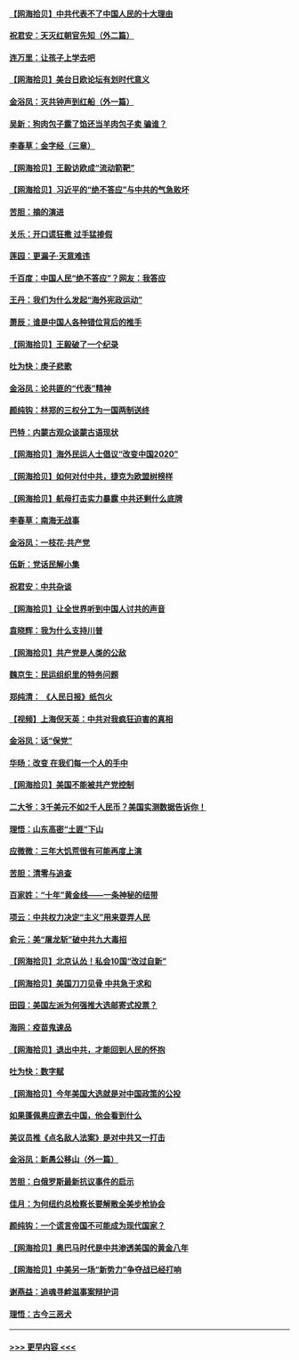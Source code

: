 #### [【网海拾贝】中共代表不了中国人民的十大理由](../pages/nsc993/n12388155.md?t=09090051) 
#### [祝君安：天灭红朝官先知（外二篇）](../pages/nsc993/n12387957.md?t=09090051) 
#### [连万里：让孩子上学去吧](../pages/nsc993/n12385309.md?t=09090051) 
#### [【网海拾贝】美台日欧论坛有划时代意义](../pages/nsc993/n12385232.md?t=09090051) 
#### [金浴凤：灭共钟声到红船（外一篇）](../pages/nsc993/n12385154.md?t=09090051) 
#### [吴新：狗肉包子露了馅还当羊肉包子卖 骗谁？](../pages/nsc993/n12385133.md?t=09090051) 
#### [李春草：金字经（三章）](../pages/nsc993/n12383691.md?t=09090051) 
#### [【网海拾贝】王毅访欧成“流动箭靶”](../pages/nsc993/n12383338.md?t=09090051) 
#### [【网海拾贝】习近平的“绝不答应”与中共的气急败坏](../pages/nsc993/n12382819.md?t=09090051) 
#### [苦胆：摘的演进](../pages/nsc993/n12382619.md?t=09090051) 
#### [关乐：开口谎狂撒 过手猛掺假](../pages/nsc993/n12382604.md?t=09090051) 
#### [莲园：更漏子‧天意难违](../pages/nsc993/n12382598.md?t=09090051) 
#### [千百度：中国人民“绝不答应”？网友：我答应](../pages/nsc993/n12382024.md?t=09090051) 
#### [王丹：我们为什么发起“海外宪政运动”](../pages/nsc993/n12380286.md?t=09090051) 
#### [萧辰：谁是中国人各种错位背后的推手](../pages/nsc993/n12379800.md?t=09090051) 
#### [【网海拾贝】王毅破了一个纪录](../pages/nsc993/n12379251.md?t=09090051) 
#### [吐为快：庚子悲歌](../pages/nsc993/n12378821.md?t=09090051) 
#### [金浴凤：论共匪的“代表”精神](../pages/nsc993/n12377546.md?t=09090051) 
#### [颜纯钩：林郑的三权分工为一国两制送终](../pages/nsc993/n12377306.md?t=09090051) 
#### [巴特：内蒙古观众谈蒙古语现状](../pages/nsc993/n12376923.md?t=09090051) 
#### [【网海拾贝】海外民运人士倡议“改变中国2020”](../pages/nsc993/n12376682.md?t=09090051) 
#### [【网海拾贝】如何对付中共，捷克为欧盟树榜样](../pages/nsc993/n12374209.md?t=09090051) 
#### [【网海拾贝】航母打击实力暴露 中共还剩什么底牌](../pages/nsc993/n12371825.md?t=09090051) 
#### [李春草：南海无战事](../pages/nsc993/n12371159.md?t=09090051) 
#### [金浴凤：一枝花·共产党](../pages/nsc993/n12368757.md?t=09090051) 
#### [伍新：党话民解小集](../pages/nsc993/n12366907.md?t=09090051) 
#### [祝君安：中共杂谈](../pages/nsc993/n12366076.md?t=09090051) 
#### [【网海拾贝】让全世界听到中国人讨共的声音](../pages/nsc993/n12365569.md?t=09090051) 
#### [袁晓辉：我为什么支持川普](../pages/nsc993/n12362670.md?t=09090051) 
#### [【网海拾贝】共产党是人类的公敌](../pages/nsc993/n12363182.md?t=09090051) 
#### [魏京生：民运组织里的特务问题](../pages/nsc993/n12363010.md?t=09090051) 
#### [郑纯清： 《人民日报》纸包火](../pages/nsc993/n12362706.md?t=09090051) 
#### [【视频】上海倪天英：中共对我疯狂迫害的真相](../pages/nsc993/n12356341.md?t=09090051) 
#### [金浴凤：话“保党”](../pages/nsc993/n12361867.md?t=09090051) 
#### [华旸：改变 在我们每一个人的手中](../pages/nsc993/n12361774.md?t=09090051) 
#### [【网海拾贝】美国不能被共产党控制](../pages/nsc993/n12360271.md?t=09090051) 
#### [二大爷：3千美元不如2千人民币？美国实测数据告诉你！](../pages/nsc993/n12358563.md?t=09090051) 
#### [理悟：山东高密“土匪”下山](../pages/nsc993/n12358535.md?t=09090051) 
#### [应微微：三年大饥荒很有可能再度上演](../pages/nsc993/n12358523.md?t=09090051) 
#### [苦胆：清零与追查](../pages/nsc993/n12358501.md?t=09090051) 
#### [百家姓：“十年”黄金线——一条神秘的纽带](../pages/nsc993/n12358319.md?t=09090051) 
#### [项云：中共权力决定“主义”用来耍弄人民](../pages/nsc993/n12358172.md?t=09090051) 
#### [俞元：美“屠龙斩”破中共九大毒招](../pages/nsc993/n12357822.md?t=09090051) 
#### [【网海拾贝】北京认怂！私会10国“改过自新”](../pages/nsc993/n12357784.md?t=09090051) 
#### [【网海拾贝】美国刀刀见骨 中共急于求和](../pages/nsc993/n12355511.md?t=09090051) 
#### [田园：美国左派为何强推大选邮寄式投票？](../pages/nsc993/n12352963.md?t=09090051) 
#### [海网：疫苗鬼速品](../pages/nsc993/n12354438.md?t=09090051) 
#### [【网海拾贝】退出中共，才能回到人民的怀抱](../pages/nsc993/n12352634.md?t=09090051) 
#### [吐为快：数字赋](../pages/nsc993/n12352317.md?t=09090051) 
#### [【网海拾贝】今年美国大选就是对中国政策的公投](../pages/nsc993/n12350973.md?t=09090051) 
#### [如果蓬佩奥应邀去中国，他会看到什么](../pages/nsc993/n12350945.md?t=09090051) 
#### [美议员推《点名敌人法案》是对中共又一打击](../pages/nsc993/n12350765.md?t=09090051) 
#### [金浴凤：新愚公移山（外一篇）](../pages/nsc993/n12350253.md?t=09090051) 
#### [苦胆：白俄罗斯最新抗议事件的启示](../pages/nsc993/n12349989.md?t=09090051) 
#### [佳月：为何纽约总检察长要解散全美步枪协会](../pages/nsc993/n12349939.md?t=09090051) 
#### [颜纯钩：一个谎言帝国不可能成为现代国家？](../pages/nsc993/n12349898.md?t=09090051) 
#### [【网海拾贝】奥巴马时代是中共渗透美国的黄金八年](../pages/nsc993/n12349284.md?t=09090051) 
#### [【网海拾贝】中美另一场“新势力”争夺战已经打响](../pages/nsc993/n12346998.md?t=09090051) 
#### [谢燕益：追魂寻衅滋事案辩护词](../pages/nsc993/n12346892.md?t=09090051) 
#### [理悟：古今三恶犬](../pages/nsc993/n12345190.md?t=09090051) 

----
#### [ >>> 更早内容 <<< ](../indexes/nsc993-earlier.md)
